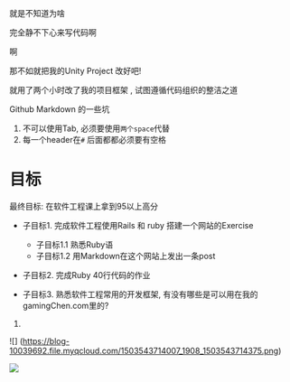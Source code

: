 就是不知道为啥

完全静不下心来写代码啊

啊







那不如就把我的Unity Project 改好吧! 

就用了两个小时改了我的项目框架 , 试图遵循代码组织的整洁之道



Github Markdown 的一些坑

1. 不可以使用Tab, 必须要使用`两个space`代替 
2. 每一个header在`#` 后面都都必须要有空格



# 目标

最终目标: 在软件工程课上拿到95以上高分
- 子目标1. 完成软件工程使用Rails 和 ruby 搭建一个网站的Exercise
  - 子目标1.1 熟悉Ruby语
  - 
    子目标1.2 用Markdown在这个网站上发出一条post

- 子目标2. 完成Ruby 40行代码的作业
- 子目标3. 熟悉软件工程常用的开发框架, 有没有哪些是可以用在我的gamingChen.com里的?

1. ​







![] (https://blog-10039692.file.myqcloud.com/1503543714007_1908_1503543714375.png)



![](https://blog-10039692.file.myqcloud.com/1503543714007_1908_1503543714375.png)